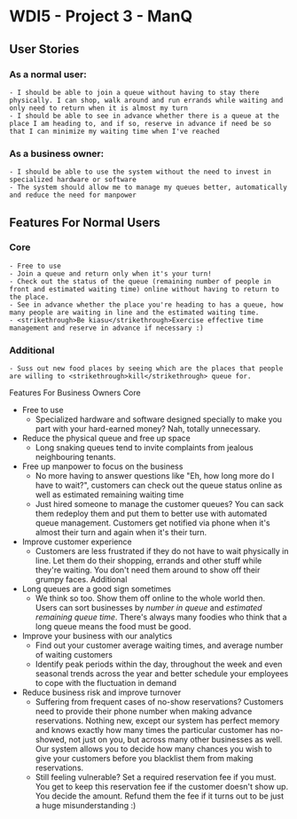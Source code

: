 # WDI5 - Project 3 - ManQ

## User Stories

### As a normal user:
```
- I should be able to join a queue without having to stay there physically. I can shop, walk around and run errands while waiting and only need to return when it is almost my turn
- I should be able to see in advance whether there is a queue at the place I am heading to, and if so, reserve in advance if need be so that I can minimize my waiting time when I've reached
```

### As a business owner:
```
- I should be able to use the system without the need to invest in specialized hardware or software
- The system should allow me to manage my queues better, automatically and reduce the need for manpower
```

## Features For Normal Users
### Core
```
- Free to use
- Join a queue and return only when it's your turn!
- Check out the status of the queue (remaining number of people in front and estimated waiting time) online without having to return to the place.
- See in advance whether the place you're heading to has a queue, how many people are waiting in line and the estimated waiting time.
- <strikethrough>Be kiasu</strikethrough>Exercise effective time management and reserve in advance if necessary :)
```
### Additional
```
- Suss out new food places by seeing which are the places that people are willing to <strikethrough>kill</strikethrough> queue for.
```

Features For Business Owners
Core
- Free to use
  - Specialized hardware and software designed specially to make you part with your hard-earned money? Nah, totally unnecessary.
- Reduce the physical queue and free up space
  - Long snaking queues tend to invite complaints from <strikethrough>jealous</strikethrough> neighbouring tenants.
- Free up manpower to focus on the business
  - No more having to answer questions like "Eh, how long more do I have to wait?", customers can check out the queue status online as well as estimated remaining waiting time
  - Just hired someone to manage the customer queues? You can <strikethrough>sack them</strikethrough> redeploy them and put them to better use with automated queue management. Customers get notified via phone when it's almost their turn and again when it's their turn.
- Improve customer experience
  - Customers are less frustrated if they do not have to wait physically in line. Let them do their shopping, errands and other stuff while they're waiting. You don't need them around to show off their grumpy faces.
Additional
- Long queues are a good sign sometimes
  - We think so too. Show them off online to the whole world then. Users can sort businesses by <i>number in queue</i> and <i>estimated remaining queue time</i>. There's always many foodies who think that a long queue means the food must be good.
- Improve your business with our analytics
  - Find out your customer average waiting times, and average number of waiting customers
  - Identify peak periods within the day, throughout the week and even seasonal trends across the year and better schedule your employees to cope with the fluctuation in demand
- Reduce business risk and improve turnover
  - Suffering from frequent cases of no-show reservations? Customers need to provide their phone number when making advance reservations. Nothing new, except our system has perfect memory and knows exactly how many times the particular customer has no-showed, not just on you, but across many other businesses as well. Our system allows you to decide how many chances you wish to give your customers before you blacklist them from making reservations.
  - Still feeling vulnerable? Set a required reservation fee if you must. You get to keep this reservation fee if the customer doesn't show up. You decide the amount. Refund them the fee if it turns out to be just a huge misunderstanding :)
